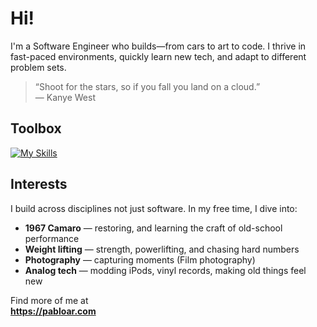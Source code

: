 # Hi!

I'm a Software Engineer who builds—from cars to art to code. I thrive in fast-paced environments, quickly learn new tech, and adapt to different problem sets.

> “Shoot for the stars, so if you fall you land on a cloud.”  
> — Kanye West

## Toolbox
<!-- Quick icon strip (optional). Remove if you don’t want external images) -->
[![My Skills](https://skillicons.dev/icons?i=ts,react,nextjs,python,bash,fastapi,postgres,firebase,git,docker,vim)](https://skillicons.dev)

## Interests
I build across disciplines not just software. In my free time, I dive into:
- **1967 Camaro** — restoring, and learning the craft of old-school performance
- **Weight lifting** — strength, powerlifting, and chasing hard numbers
- **Photography** — capturing moments (Film photography)
- **Analog tech** — modding iPods, vinyl records, making old things feel new

Find more of me at  
**https://pabloar.com**

